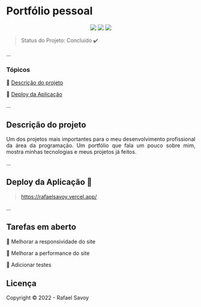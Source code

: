 <h1>Portfólio pessoal</h1> 

<p align="center">
  <img src="https://img.shields.io/static/v1?label=Next.JS&message=framework&color=blue&style=for-the-badge&logo=NEXT.JS"/>
  <img src="https://img.shields.io/static/v1?label=Vercel&message=deploy&color=blue&style=for-the-badge&logo=vercel"/>
   <img src="http://img.shields.io/static/v1?label=STATUS&message=CONCLUIDO&color=RED&style=for-the-badge"/>
</p>

> Status do Projeto:  Concluido :heavy_check_mark:

...

### Tópicos 

:small_blue_diamond: [Descrição do projeto](#descrição-do-projeto)

:small_blue_diamond: [Deploy da Aplicação](#deploy-da-aplicação-dash)

...

## Descrição do projeto 

<p align="justify">
  Um dos projetos mais importantes para o meu desenvolvimento profissional da área da programação. Um portfólio que fala um pouco sobre mim, mostra minhas
  tecnologias e meus projetos já feitos.
</p>

...

## Deploy da Aplicação :dash:

> https://rafaelsavoy.vercel.app/

...

## Tarefas em aberto

:memo: Melhorar a responsividade do site

:memo: Melhorar a performance do site

:memo: Adicionar testes

## Licença 

Copyright :copyright: 2022 - Rafael Savoy
